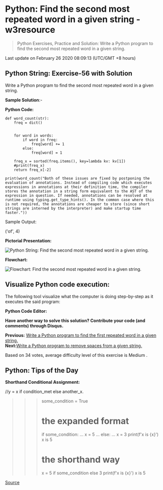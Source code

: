 # Python: Find the second most repeated word in a given string - w3resource

> Python Exercises, Practice and Solution: Write a Python program to find the second most  repeated word in a given string.

Last update on February 26 2020 08:09:13 (UTC/GMT +8 hours)

Python String: Exercise-56 with Solution
----------------------------------------

Write a Python program to find the second most repeated word in a given string.

**Sample Solution**:-

**Python Code:**

    def word_count(str):
        freq = dict()

    
        for word in words:
            if word in freq:
                freq[word] += 1
            else:
                freq[word] = 1
    
        freq_x = sorted(freq.items(), key=lambda kv: kv[1])
        #print(freq_x)
        return freq_x[-2]
     
    print(word_count("Both of these issues are fixed by postponing the evaluation of annotations. Instead of compiling code which executes expressions in annotations at their definition time, the compiler stores the annotation in a string form equivalent to the AST of the expression in question. If needed, annotations can be resolved at runtime using typing.get_type_hints(). In the common case where this is not required, the annotations are cheaper to store (since short strings are interned by the interpreter) and make startup time faster."))
    

Sample Output:

('of', 4)      

**Pictorial Presentation:**

![Python String: Find the second most repeated word in a given string.](https://www.w3resource.com/w3r_images/python-data-type-string-image-exercise-56.svg)

**Flowchart:**

![Flowchart: Find the second most repeated word in a given string.](https://www.w3resource.com/w3r_images/python-data-type-string-exercise-flowchart-56.png)  

Visualize Python code execution:
--------------------------------

The following tool visualize what the computer is doing step-by-step as it executes the said program:

**Python Code Editor:**

**Have another way to solve this solution? Contribute your code (and comments) through Disqus.**

**Previous:** [Write a Python program to find the first repeated word in a given string.](https://www.w3resource.com/python-exercises/string/python-data-type-string-exercise-55.php)  
**Next:**[Write a Python program to remove spaces from a given string.](https://www.w3resource.com/python-exercises/string/python-data-type-string-exercise-57.php)

Based on 34 votes, average difficulty level of this exercise is Medium .

Python: Tips of the Day
-----------------------

**Shorthand Conditional Assignment:**

//y = x if condition\_met else another\_x.
>>> some\_condition = True
>>> # the expanded format
>>> if some\_condition:
...     x = 5
... else:
...     x = 3
>>> print(f'x is {x}')
x is 5
>>> # the shorthand way
>>> x = 5 if some\_condition else 3
>>> print(f'x is {x}')
x is 5


[Source](https://www.w3resource.com/python-exercises/string/python-data-type-string-exercise-56.php)
